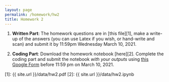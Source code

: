 ```yaml
---
layout: page
permalink: /homework/hw2
title: Homework 2
---
```


1. **Written Part**: The homework questions are in [this file][1], make a write-up of the answers (you can use Latex if you wish, or hand-write and scan) and submit it by 11:59pm Wednesday March 10, 2021.

2. **Coding Part**: Download the homework notebook [here][2]. Complete the coding part and submit the notebook _with your outputs_ using [this Google Form](https://forms.gle/1SdJpaDP4vHYaABAA) before 11:59 pm on March 10, 2021.

[1]: {{ site.url }}/data/hw2.pdf
[2]: {{ site.url }}/data/hw2.ipynb
